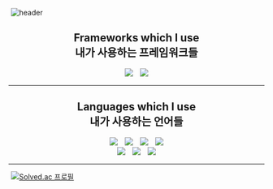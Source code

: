 <style>
    h2 {
        text-align: center;
    }
    div {
        text-align: center; 
    }
    img {
        margin-left : 5px;
        margin-right: 5px;
    }
</style>

![header](https://capsule-render.vercel.app/api?type=wave&color=gradient&height=400&section=&text=Park%20Soon%20Hyeong&fontSize=90&desc=Front-end%20developer.&animation=scaleIn)

## Frameworks which I use <br> 내가 사용하는 프레임워크들

<div>
<img src="https://img.shields.io/badge/React-61DAFB?style=flat-square&logo=React&logoColor=black"/></a>
<img src="https://img.shields.io/badge/Flutter-02569B?style=flat-square&logo=Flutter&logoColor=white"/></a>
</div>

---

## Languages which I use <br> 내가 사용하는 언어들

<div>
<img src="https://img.shields.io/badge/Java-007396?style=flat-square&logo=Java&logoColor=white"/></a>
<img src="https://img.shields.io/badge/Dart-0175C2?style=flat-square&logo=Dart&logoColor=white"/></a>
<img src="https://img.shields.io/badge/MySQL-4479A1?style=flat-square&logo=MySQL&logoColor=white"/></a>
<img src="https://img.shields.io/badge/HTML5-E34F26?style=flat-square&logo=HTML5&logoColor=white"/></a>
<br>
<img src="https://img.shields.io/badge/CSS-1572B6?style=flat-square&logo=CSS3&logoColor=white"/></a>
<img src="https://img.shields.io/badge/JavaScript-F7DF1E?style=flat-square&logo=JavaScript&logoColor=black"/></a>
<img src="https://img.shields.io/badge/TypeScript-3178C6?style=flat-square&logo=TypeScript&logoColor=white"/></a>
</div>

---

[![Solved.ac 프로필](http://mazassumnida.wtf/api/v2/generate_badge?boj=tnsgud0258)](https://solved.ac/tnsgud0258)
